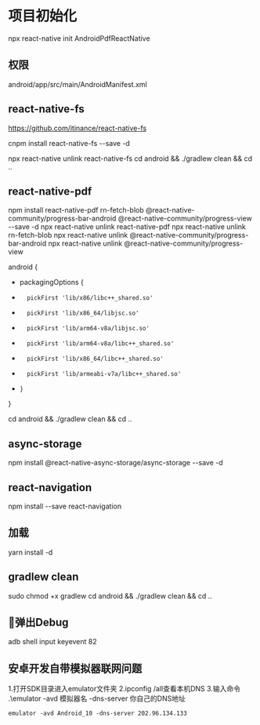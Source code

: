 # 项目初始化

npx react-native init AndroidPdfReactNative

## 权限
android/app/src/main/AndroidManifest.xml
    <uses-permission android:name="android.permission.INTERNET" />
    <uses-permission android:name="android.permission.CAMERA" />
    <uses-permission android:name="android.permission.RECORD_AUDIO"/>
    <uses-permission android:name="android.permission.READ_EXTERNAL_STORAGE" />
    <uses-permission android:name="android.permission.WRITE_EXTERNAL_STORAGE" />
    <uses-permission android:name="android.permission.ACCESS_FINE_LOCATION" />
    <uses-permission android:name="android.permission.ACCESS_COARSE_LOCATION" />
    <uses-permission android:name="android.permission.ACCESS_NETWORK_STATE" />
    <uses-permission android:name="android.permission.ACCESS_WIFI_STATE" />

## react-native-fs
https://github.com/itinance/react-native-fs

cnpm install react-native-fs --save -d

npx react-native unlink react-native-fs
cd android && ./gradlew clean && cd ..

## react-native-pdf
npm install react-native-pdf rn-fetch-blob @react-native-community/progress-bar-android @react-native-community/progress-view --save -d
npx react-native unlink react-native-pdf
npx react-native unlink rn-fetch-blob
npx react-native unlink @react-native-community/progress-bar-android
npx react-native unlink @react-native-community/progress-view

android {
+    packagingOptions {
+       pickFirst 'lib/x86/libc++_shared.so'
+       pickFirst 'lib/x86_64/libjsc.so'
+       pickFirst 'lib/arm64-v8a/libjsc.so'
+       pickFirst 'lib/arm64-v8a/libc++_shared.so'
+       pickFirst 'lib/x86_64/libc++_shared.so'
+       pickFirst 'lib/armeabi-v7a/libc++_shared.so'
+     }
}

cd android && ./gradlew clean && cd ..

## async-storage
npm install @react-native-async-storage/async-storage --save -d

## react-navigation
npm install --save react-navigation


## 加载
yarn install -d

## gradlew clean

sudo chmod +x gradlew
cd android && ./gradlew clean && cd ..

## 弹出Debug
adb shell input keyevent 82

## 安卓开发自带模拟器联网问题
1.打开SDK目录进入emulator文件夹
2.ipconfig /all查看本机DNS
3.输入命令 .\emulator -avd 模拟器名 -dns-server 你自己的DNS地址
```
emulator -avd Android_10 -dns-server 202.96.134.133
```

